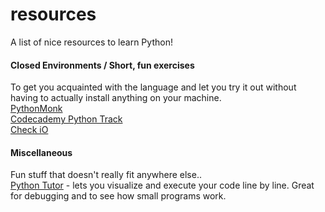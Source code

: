 resources
=========

A list of nice resources to learn Python!

#### Closed Environments / Short, fun exercises
To get you acquainted with the language and let you try it out without having to actually install anything on your machine.  
[PythonMonk](https://pythonmonk.com)  
[Codecademy Python Track](http://www.codecademy.com/tracks/python)  
[Check iO](http://www.checkio.org)  

#### Miscellaneous
Fun stuff that doesn't really fit anywhere else..  
[Python Tutor](http://pythontutor.com/visualize.html) - lets you visualize and execute your code line by line. Great for debugging and to see how small programs work.  

